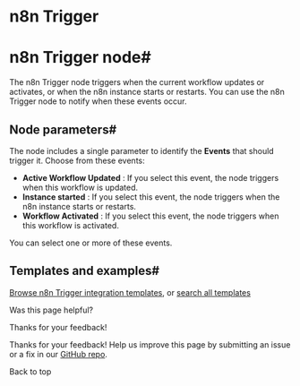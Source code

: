 # n8n Trigger

[ ](https://github.com/n8n-io/n8n-docs/edit/main/docs/integrations/builtin/core-nodes/n8n-nodes-base.n8ntrigger.md "Edit this page")

# n8n Trigger node#

The n8n Trigger node triggers when the current workflow updates or activates, or when the n8n instance starts or restarts. You can use the n8n Trigger node to notify when these events occur.

## Node parameters#

The node includes a single parameter to identify the **Events** that should trigger it. Choose from these events:

  * **Active Workflow Updated** : If you select this event, the node triggers when this workflow is updated.
  * **Instance started** : If you select this event, the node triggers when the n8n instance starts or restarts.
  * **Workflow Activated** : If you select this event, the node triggers when this workflow is activated.



You can select one or more of these events.

## Templates and examples#

[Browse n8n Trigger integration templates](https://n8n.io/integrations/n8n-trigger/), or [search all templates](https://n8n.io/workflows/)

Was this page helpful? 

Thanks for your feedback! 

Thanks for your feedback! Help us improve this page by submitting an issue or a fix in our [GitHub repo](https://github.com/n8n-io/n8n-docs). 

Back to top 
